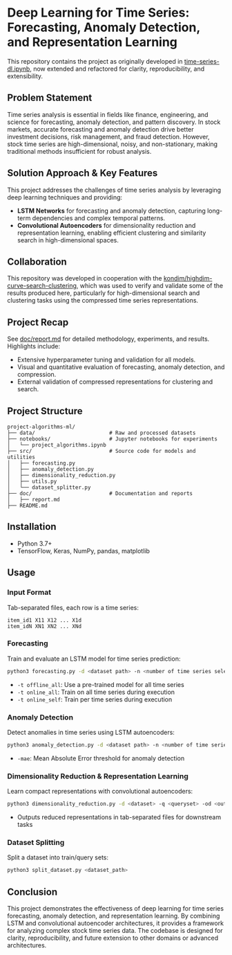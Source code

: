 # Deep Learning for Time Series: Forecasting, Anomaly Detection, and Representation Learning

This repository contains the project as originally developed in [time-series-dl.ipynb](https://gist.github.com/kondim23/3a000579d870bd0ca7edc314db58f2fa), now extended and refactored for clarity, reproducibility, and extensibility.

## Problem Statement
Time series analysis is essential in fields like finance, engineering, and science for forecasting, anomaly detection, and pattern discovery. In stock markets, accurate forecasting and anomaly detection drive better investment decisions, risk management, and fraud detection. However, stock time series are high-dimensional, noisy, and non-stationary, making traditional methods insufficient for robust analysis.

## Solution Approach & Key Features
This project addresses the challenges of time series analysis by leveraging deep learning techniques and providing:
- **LSTM Networks** for forecasting and anomaly detection, capturing long-term dependencies and complex temporal patterns.
- **Convolutional Autoencoders** for dimensionality reduction and representation learning, enabling efficient clustering and similarity search in high-dimensional spaces.

## Collaboration
This repository was developed in cooperation with the [kondim/highdim-curve-search-clustering](https://github.com/kondim23/highdim-curve-search-clustering), which was used to verify and validate some of the results produced here, particularly for high-dimensional search and clustering tasks using the compressed time series representations.

## Project Recap
See [doc/report.md](doc/report.md) for detailed methodology, experiments, and results. Highlights include:
- Extensive hyperparameter tuning and validation for all models.
- Visual and quantitative evaluation of forecasting, anomaly detection, and compression.
- External validation of compressed representations for clustering and search.


## Project Structure
```
project-algorithms-ml/
├── data/                        # Raw and processed datasets
├── notebooks/                   # Jupyter notebooks for experiments
│   └── project_algorithms.ipynb
├── src/                         # Source code for models and utilities
│   ├── forecasting.py
│   ├── anomaly_detection.py
│   ├── dimensionality_reduction.py
│   ├── utils.py
│   └── dataset_splitter.py
├── doc/                         # Documentation and reports
│   ├── report.md
├── README.md
```

## Installation
- Python 3.7+
- TensorFlow, Keras, NumPy, pandas, matplotlib

## Usage
### Input Format
Tab-separated files, each row is a time series:
```
item_id1 X11 X12 ... X1d
item_idN XN1 XN2 ... XNd
```

### Forecasting
Train and evaluate an LSTM model for time series prediction:
```bash
python3 forecasting.py -d <dataset path> -n <number of time series selected> -t <offline_all|online_all|online_self>
```
- `-t offline_all`: Use a pre-trained model for all time series
- `-t online_all`: Train on all time series during execution
- `-t online_self`: Train per time series during execution

### Anomaly Detection
Detect anomalies in time series using LSTM autoencoders:
```bash
python3 anomaly_detection.py -d <dataset path> -n <number of time series selected> -t <offline_all|online_all> -mae <error value as double>
```
- `-mae`: Mean Absolute Error threshold for anomaly detection

### Dimensionality Reduction & Representation Learning
Learn compact representations with convolutional autoencoders:
```bash
python3 dimensionality_reduction.py -d <dataset> -q <queryset> -od <output_dataset_file> -oq <output_query_file> -t <offline_all|online_all>
```
- Outputs reduced representations in tab-separated files for downstream tasks

### Dataset Splitting
Split a dataset into train/query sets:
```bash
python3 split_dataset.py <dataset_path>
```

## Conclusion
This project demonstrates the effectiveness of deep learning for time series forecasting, anomaly detection, and representation learning. By combining LSTM and convolutional autoencoder architectures, it provides a framework for analyzing complex stock time series data. The codebase is designed for clarity, reproducibility, and future extension to other domains or advanced architectures.
